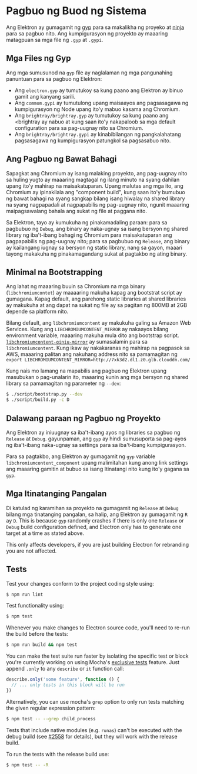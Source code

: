 # Pagbuo ng Buod ng Sistema

Ang Elektron ay gumagamit ng [gyp](https://gyp.gsrc.io/) para sa makalikha ng proyeko at [ninja](https://ninja-build.org/) para sa pagbuo nito. Ang kumpigurasyon ng proyekto ay maaaring matagpuan sa mga file ng `.gyp` at `.gypi`.

## Mga Files ng Gyp

Ang mga sumusunod na `gyp` file ay naglalaman ng mga pangunahing panuntuan para sa pagbuo ng Elektron:

* Ang `electron.gyp` ay tumutukoy sa kung paano ang Elektron ay binuo gamit ang kanyang sarili.
* Ang `commom.gypi` ay tumutulong upang maisaayos ang pagsasagawa ng kumpigurasyon ng Node upang ito'y mabuo kasama ang Chromium.
* Ang `brightray/brightray.gyp` ay tumutukoy sa kung paano ang <brightray</code> ay nabuo at kung saan ito'y nakapaloob sa mga default configuration para sa pag-uugnay nito sa Chromium.
* Ang `brightray/brightray.gypi` ay kinabibilangan ng pangkalahatang pagsasagawa ng kumpigurasyon patungkol sa pagsasabuo nito.

## Ang Pagbuo ng Bawat Bahagi

Sapagkat ang Chromium ay isang malaking proyekto, ang pag-uugnay nito sa huling yugto ay maaaring magtagal ng ilang minuto na syang dahilan upang ito'y mahirap na maisakatuparan. Upang malutas ang mga ito, ang Chromium ay ipinakilala ang "component build", kung saan ito'y bumubuo ng bawat bahagi na syang sangkap bilang isang hiwalay na shared library na syang nagpapadali at nagpapabilis ng pag-uugnay nito, ngunit maaaring maipagsawalang bahala ang sukat ng file at paggana nito.

Sa Elektron, tayo ay kumukuha ng pinakamadaling paraan: para sa pagbubuo ng `Debug`, ang binary ay naka-ugnay sa isang bersyon ng shared library ng iba't-ibang bahagi ng Chromium para maisakatuparan ang pagpapabilis ng pag-uugnay nito; para sa pagbubuo ng `Release`, ang binary ay kailangang iugnay sa bersyon ng static library, nang sa gayon, maaari tayong makakuha ng pinakamagandang sukat at pagtakbo ng ating binary.

## Minimal na Bootstrapping

Ang lahat ng maaaring buuin sa Chromium na mga binary (`libchromiumcontet`) ay maaaaring makuha kapag ang bootstrat script ay gumagana. Kapag default, ang parehong static libraries at shared libraries ay makukuha at ang dapat na sukat ng file ay sa pagitan ng 800MB at 2GB depende sa platform nito.

Bilang default, ang `libchromiumcontent` ay makukuha galing sa Amazon Web Services. Kung ang `LIBCHROMIUMCONTENT_MIRROR` ay nakaayos bilang environment variable, maaaring makuha mula dito ang bootstrap script. [`libchromiumcontent-qiniu-mirror`](https://github.com/hokein/libchromiumcontent-qiniu-mirror) ay sumasalamin para sa `libchromiumcontent`. Kung ikaw ay nakakaranas ng mahirap na pagpasok sa AWS, maaaring palitan ang nakuhang address nito sa pamamagitan ng `export LIBCHROMIUMCONTENT_MIRROR=http://7xk3d2.dl1.z0.glb.clouddn.com/`

Kung nais mo lamang na mapabilis ang pagbuo ng Elektron upang masubukan o pag-unalarin ito, maaaring kunin ang mga bersyon ng shared library sa pamamagitan ng parameter ng `--dev`:

```sh
$ ./script/bootstrap.py --dev
$ ./script/build.py -c D
```

## Dalawang paraan ng Pagbuo ng Proyekto

Ang Elektron ay iniuugnay sa iba't-ibang ayos ng libraries sa pagbuo ng `Release` at `Debug`. gayunpaman, ang `gyp` ay hindi sumusuporta sa pag-ayos ng iba't-ibang naka-ugnay sa settings para sa iba't-ibang kumpigurasyon.

Para sa pagtakbo, ang Elektron ay gumagamit ng `gyp` variable `libchromiumcontent_component` upang malimitahan kung anong link settings ang maaaring gamitin at bubuo sa isang Itinatangi nito kung ito'y gagana sa `gyp`.

## Mga Itinatanging Pangalan

Di katulad ng karamihan sa proyekto na gumagamit ng `Release` at `Debug` bilang mga tinatanging pangalan, sa halip, ang Elektron ay gumagamit ng `R` ay `D`. This is because `gyp` randomly crashes if there is only one `Release` or `Debug` build configuration defined, and Electron only has to generate one target at a time as stated above.

This only affects developers, if you are just building Electron for rebranding you are not affected.

## Tests

Test your changes conform to the project coding style using:

```sh
$ npm run lint
```

Test functionality using:

```sh
$ npm test
```

Whenever you make changes to Electron source code, you'll need to re-run the build before the tests:

```sh
$ npm run build && npm test
```

You can make the test suite run faster by isolating the specific test or block you're currently working on using Mocha's [exclusive tests](https://mochajs.org/#exclusive-tests) feature. Just append `.only` to any `describe` or `it` function call:

```js
describe.only('some feature', function () {
  // ... only tests in this block will be run
})
```

Alternatively, you can use mocha's `grep` option to only run tests matching the given regular expression pattern:

```sh
$ npm test -- --grep child_process
```

Tests that include native modules (e.g. `runas`) can't be executed with the debug build (see [#2558](https://github.com/electron/electron/issues/2558) for details), but they will work with the release build.

To run the tests with the release build use:

```sh
$ npm test -- -R
```